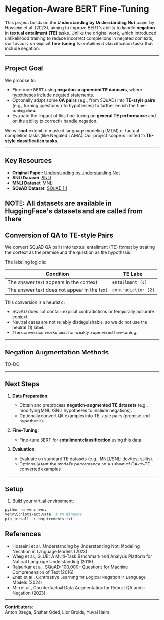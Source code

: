 # Negation-Aware BERT Fine-Tuning

This project builds on the **Understanding by Understanding Not** paper by Hosseini et al. (2023), aiming to improve BERT's ability to handle **negation** in **textual entailment (TE)** tasks. Unlike the original work, which introduced unlikelihood training to reduce incorrect completions in negated contexts, our focus is on explicit **fine-tuning** for entailment classification tasks that include negation.

---

## Project Goal

We propose to:
- Fine-tune BERT using **negation-augmented TE datasets**, where hypotheses include negated statements.
- Optionally adapt some **QA pairs** (e.g., from SQuAD) into **TE-style pairs** (e.g., turning questions into hypotheses) to further enrich the fine-tuning data.
- Evaluate the impact of this fine-tuning on **general TE performance** and on the ability to correctly handle negation.

We will **not** extend to masked language modeling (MLM) or factual completion tasks (like Negated LAMA). Our project scope is limited to **TE-style classification tasks**.

---

## Key Resources

- **Original Paper**: [Understanding by Understanding Not](https://aclanthology.org/2021.naacl-main.102/)
- **SNLI Dataset**: [SNLI](https://nlp.stanford.edu/projects/snli/)
- **MNLI Dataset**: [MNLI](https://cims.nyu.edu/~sbowman/multinli/)
- **SQuAD Dataset**: [SQuAD 1.1](https://rajpurkar.github.io/SQuAD-explorer/)

NOTE: All datasets are available in HuggingFace's datasets and are called from there
---

## Conversion of QA to TE-style Pairs
We convert SQuAD QA pairs into textual entailment (TE) format by treating the context as the premise and the question as the hypothesis.

The labeling logic is:

| **Condition**                                | **TE Label**         |
|---------------------------------------------|----------------------|
| The answer text appears in the context       | `entailment (0)`     |
| The answer text does not appear in the text  | `contradiction (2)`  |

This conversion is a heuristic:

- SQuAD does not contain explicit contradictions or temporally accurate context.
- Neutral cases are not reliably distinguishable, so we do not use the neutral (1) label.
- The conversion works best for weakly supervised fine-tuning.

---

## Negation Augmentation Methods
TO-DO 

---

## Next Steps

1. **Data Preparation**:
   - Obtain and preprocess **negation-augmented TE datasets** (e.g., modifying MNLI/SNLI hypotheses to include negations).
   - Optionally convert QA examples into TE-style pairs (premise and hypothesis).

2. **Fine-Tuning**:
   - Fine-tune BERT for **entailment classification** using this data.

3. **Evaluation**:
   - Evaluate on standard TE datasets (e.g., MNLI/SNLI dev/test splits).
   - Optionally test the model’s performance on a subset of QA-to-TE converted examples.

---

## Setup

1. Build your virtual environment:
```bash
python -m venv venv
venv\Scripts\activate  # On Windows
pip install -r requirements.txt
```

## References

- Hosseini et al., Understanding by Understanding Not: Modeling Negation in Language Models (2023)
- Wang et al., GLUE: A Multi-Task Benchmark and Analysis Platform for Natural Language Understanding (2018)
- Rajpurkar et al., SQuAD: 100,000+ Questions for Machine Comprehension of Text (2016)
- Zhao et al., Contrastive Learning for Logical Negation in Language Models (2024)
- Min et al., Counterfactual Data Augmentation for Robust QA under Negation (2023)

---

**Contributors**:  
Anton Dzega, Shahar Oded, Lior Broide, Yuval Haim

